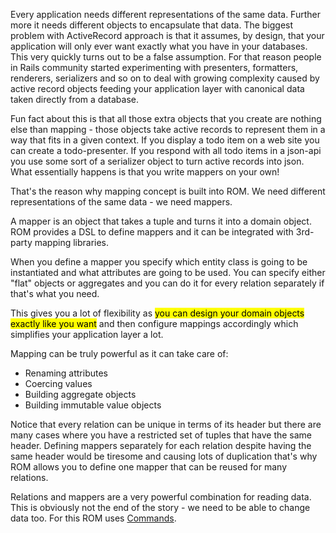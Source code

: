 Every application needs different representations of the same data. Further more
it needs different objects to encapsulate that data. The biggest problem with
ActiveRecord approach is that it assumes, by design, that your application will
only ever want exactly what you have in your databases. This very quickly turns
out to be a false assumption. For that reason people in Rails community started
experimenting with presenters, formatters, renderers, serializers and so on to
deal with growing complexity caused by active record objects feeding your
application layer with canonical data taken directly from a database.

Fun fact about this is that all those extra objects that you create are nothing
else than mapping - those objects take active records to represent them in a way
that fits in a given context. If you display a todo item on a web site you can
create a todo-presenter. If you respond with all todo items in a json-api you
use some sort of a serializer object to turn active records into json. What
essentially happens is that you write mappers on your own!

That's the reason why mapping concept is built into ROM. We need different
representations of the same data - we need mappers.

A mapper is an object that takes a tuple and turns it into a domain object. ROM
provides a DSL to define mappers and it can be integrated with 3rd-party mapping
libraries.

When you define a mapper you specify which entity class is going to be
instantiated and what attributes are going to be used. You can specify either
"flat" objects or aggregates and you can do it for every relation separately if
that's what you need.

This gives you a lot of flexibility as <mark>you can design your domain objects
exactly like you want</mark> and then configure mappings accordingly which
simplifies your application layer a lot.

Mapping can be truly powerful as it can take care of:

* Renaming attributes
* Coercing values
* Building aggregate objects
* Building immutable value objects

Notice that every relation can be unique in terms of its header but there are
many cases where you have a restricted set of tuples that have the same header.
Defining mappers separately for each relation despite having the same header
would be tiresome and causing lots of duplication that's why ROM allows you to
define one mapper that can be reused for many relations.

Relations and mappers are a very powerful combination for reading data. This is
obviously not the end of the story - we need to be able to change data too. For
this ROM uses [Commands](/introduction/commands).
